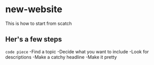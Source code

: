 # new-website
This is how to start from scatch

## Her's a few steps
`code piece`
-Find a topic
-Decide what you want to include
-Look for descriptions
-Make a catchy headline
-Make it pretty
